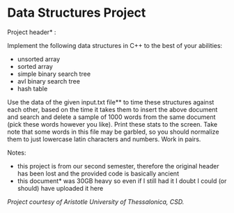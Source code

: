 # Data Structures Project

Project header\* :

Implement the following data structures in C++ to the best of your abilities:
* unsorted array
* sorted array
* simple binary search tree
* avl binary search tree
* hash table

Use the data of the given input.txt file\*\* to time these structures against each other,
based on the time it takes them to insert the above document and search and delete a sample of 1000 words from the
same document (pick these words however you like). Print these stats to the screen.
Take note that some words in this file may be garbled, so you should normalize them to just
lowercase latin characters and numbers. Work in pairs.

Notes:
* this project is from our second semester, therefore the original header has been lost and the provided code is basically ancient
* this document\* was 30GB heavy so even if I still had it I doubt I could (or should) have uploaded it here

*Project courtesy of Aristotle University of Thessalonica, CSD.*
